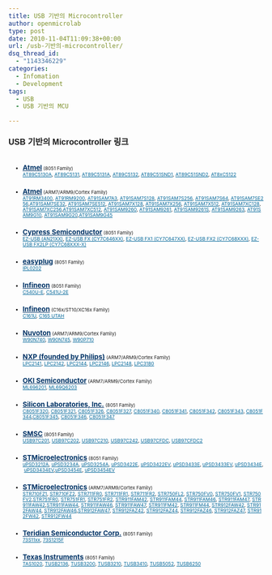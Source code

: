 ```yaml
---
title: USB 기반의 Microcontroller
author: openmicrolab
type: post
date: 2010-11-04T11:09:38+00:00
url: /usb-기반의-microcontroller/
dsq_thread_id:
  - "1143346229"
categories:
  - Infomation
  - Development
tags:
  - USB
  - USB 기반의 MCU

---
```

<SPAN style="WIDOWS: 2; TEXT-TRANSFORM: none; TEXT-INDENT: 0px; BORDER-COLLAPSE: separate; FONT: medium Gulim; WHITE-SPACE: normal; ORPHANS: 2; LETTER-SPACING: normal; COLOR: rgb(0,0,0); WORD-SPACING: 0px; -webkit-border-horizontal-spacing: 0px; -webkit-border-vertical-spacing: 0px; -webkit-text-decorations-in-effect: none; -webkit-text-size-adjust: auto; -webkit-text-stroke-width: 0px" class=Apple-style-span><SPAN style="BORDER-COLLAPSE: collapse; FONT-FAMILY: verdana, sans-serif; FONT-SIZE: 13px" class=Apple-style-span>  


<H1 style="MARGIN-TOP: 0px; FONT: bold 16pt verdana, sans-serif; PADDING-TOP: 6px">
  <SPAN style="FONT-SIZE: 12pt">USB 기반의 Microcontroller 링크</SPAN>
</H1>

  
<DIV class=dds>  


<UL style="PADDING-BOTTOM: 0px; LIST-STYLE-TYPE: square; MARGIN: 6px 0px 16px 28px; PADDING-LEFT: 0px; PADDING-RIGHT: 0px; FONT-SIZE: 10pt; PADDING-TOP: 0px">
  <br /> 
  
  <LI style="PADDING-BOTTOM: 2px; MARGIN: 0px; PADDING-LEFT: 0px; PADDING-RIGHT: 0px; FONT-SIZE: 7pt; PADDING-TOP: 2px">
    <A style="COLOR: rgb(0,51,102); FONT-SIZE: 10pt; FONT-WEIGHT: bold" class=vn href="http://www.keil.com/dd/chips/atmel/8051.htm">Atmel</A><SPAN class=Apple-converted-space>&nbsp;</SPAN>(8051 Family)<br /> <A style="COLOR: rgb(0,102,153)" href="http://www.keil.com/dd/chip/4281.htm">AT89C5130A</A>,<SPAN class=Apple-converted-space>&nbsp;</SPAN><A style="COLOR: rgb(0,102,153)" href="http://www.keil.com/dd/chip/3533.htm">AT89C5131</A>,<SPAN class=Apple-converted-space>&nbsp;</SPAN><A style="COLOR: rgb(0,102,153)" href="http://www.keil.com/dd/chip/4280.htm">AT89C5131A</A>,<SPAN class=Apple-converted-space>&nbsp;</SPAN><A style="COLOR: rgb(0,102,153)" href="http://www.keil.com/dd/chip/3532.htm">AT89C5132</A>,<SPAN class=Apple-converted-space>&nbsp;</SPAN><A style="COLOR: rgb(0,102,153)" href="http://www.keil.com/dd/chip/3323.htm">AT89C51SND1</A>,<SPAN class=Apple-converted-space>&nbsp;</SPAN><A style="COLOR: rgb(0,102,153)" href="http://www.keil.com/dd/chip/3861.htm">AT89C51SND2</A>,<SPAN class=Apple-converted-space>&nbsp;</SPAN><A style="COLOR: rgb(0,102,153)" href="http://www.keil.com/dd/chip/3526.htm">AT8xC5122</A>
  </LI>
  <br /> 
  
  <LI style="PADDING-BOTTOM: 2px; MARGIN: 0px; PADDING-LEFT: 0px; PADDING-RIGHT: 0px; FONT-SIZE: 7pt; PADDING-TOP: 2px">
    <A style="COLOR: rgb(0,51,102); FONT-SIZE: 10pt; FONT-WEIGHT: bold" class=vn href="http://www.keil.com/dd/chips/atmel/arm.htm">Atmel</A><SPAN class=Apple-converted-space>&nbsp;</SPAN>(ARM7/ARM9/Cortex Family)<br /> <A style="COLOR: rgb(0,102,153)" href="http://www.keil.com/dd/chip/3868.htm">AT91RM3400</A>,<SPAN class=Apple-converted-space>&nbsp;</SPAN><A style="COLOR: rgb(0,102,153)" href="http://www.keil.com/dd/chip/4088.htm">AT91RM9200</A>,<SPAN class=Apple-converted-space>&nbsp;</SPAN><A style="COLOR: rgb(0,102,153)" href="http://www.keil.com/dd/chip/3821.htm">AT91SAM7A3</A>,<SPAN class=Apple-converted-space>&nbsp;</SPAN><A style="COLOR: rgb(0,102,153)" href="http://www.keil.com/dd/chip/3816.htm">AT91SAM7S128</A>,<SPAN class=Apple-converted-space>&nbsp;</SPAN><A style="COLOR: rgb(0,102,153)" href="http://www.keil.com/dd/chip/3817.htm">AT91SAM7S256</A>,<SPAN class=Apple-converted-space>&nbsp;</SPAN><A style="COLOR: rgb(0,102,153)" href="http://www.keil.com/dd/chip/3815.htm">AT91SAM7S64</A>,<SPAN class=Apple-converted-space>&nbsp;</SPAN><A style="COLOR: rgb(0,102,153)" href="http://www.keil.com/dd/chip/4157.htm">AT91SAM7SE256</A>,<A style="COLOR: rgb(0,102,153)" href="http://www.keil.com/dd/chip/4156.htm">AT91SAM7SE32</A>,<SPAN class=Apple-converted-space>&nbsp;</SPAN><A style="COLOR: rgb(0,102,153)" href="http://www.keil.com/dd/chip/4158.htm">AT91SAM7SE512</A>,<SPAN class=Apple-converted-space>&nbsp;</SPAN><A style="COLOR: rgb(0,102,153)" href="http://www.keil.com/dd/chip/4080.htm">AT91SAM7X128</A>,<SPAN class=Apple-converted-space>&nbsp;</SPAN><A style="COLOR: rgb(0,102,153)" href="http://www.keil.com/dd/chip/4081.htm">AT91SAM7X256</A>,<SPAN class=Apple-converted-space>&nbsp;</SPAN><A style="COLOR: rgb(0,102,153)" href="http://www.keil.com/dd/chip/4613.htm">AT91SAM7X512</A>,<SPAN class=Apple-converted-space>&nbsp;</SPAN><A style="COLOR: rgb(0,102,153)" href="http://www.keil.com/dd/chip/4120.htm">AT91SAM7XC128</A>,<SPAN class=Apple-converted-space>&nbsp;</SPAN><A style="COLOR: rgb(0,102,153)" href="http://www.keil.com/dd/chip/4121.htm">AT91SAM7XC256</A>,<A style="COLOR: rgb(0,102,153)" href="http://www.keil.com/dd/chip/4614.htm">AT91SAM7XC512</A>,<SPAN class=Apple-converted-space>&nbsp;</SPAN><A style="COLOR: rgb(0,102,153)" href="http://www.keil.com/dd/chip/4210.htm">AT91SAM9260</A>,<SPAN class=Apple-converted-space>&nbsp;</SPAN><A style="COLOR: rgb(0,102,153)" href="http://www.keil.com/dd/chip/4123.htm">AT91SAM9261</A>,<SPAN class=Apple-converted-space>&nbsp;</SPAN><A style="COLOR: rgb(0,102,153)" href="http://www.keil.com/dd/chip/4618.htm">AT91SAM9261S</A>,<SPAN class=Apple-converted-space>&nbsp;</SPAN><A style="COLOR: rgb(0,102,153)" href="http://www.keil.com/dd/chip/4279.htm">AT91SAM9263</A>,<SPAN class=Apple-converted-space>&nbsp;</SPAN><A style="COLOR: rgb(0,102,153)" href="http://www.keil.com/dd/chip/4893.htm">AT91SAM9G10</A>,<SPAN class=Apple-converted-space>&nbsp;</SPAN><A style="COLOR: rgb(0,102,153)" href="http://www.keil.com/dd/chip/4685.htm">AT91SAM9G20</A>,<A style="COLOR: rgb(0,102,153)" href="http://www.keil.com/dd/chip/4894.htm">AT91SAM9G45</A>
  </LI>
  <br /> 
  
  <LI style="PADDING-BOTTOM: 2px; MARGIN: 0px; PADDING-LEFT: 0px; PADDING-RIGHT: 0px; FONT-SIZE: 7pt; PADDING-TOP: 2px">
    <A style="COLOR: rgb(0,51,102); FONT-SIZE: 10pt; FONT-WEIGHT: bold" class=vn href="http://www.keil.com/dd/chips/cypress/8051.htm">Cypress Semiconductor</A><SPAN class=Apple-converted-space>&nbsp;</SPAN>(8051 Family)<br /> <A style="COLOR: rgb(0,102,153)" href="http://www.keil.com/dd/chip/3190.htm">EZ-USB (AN21XX)</A>,<SPAN class=Apple-converted-space>&nbsp;</SPAN><A style="COLOR: rgb(0,102,153)" href="http://www.keil.com/dd/chip/3133.htm">EZ-USB FX (CY7C646XX)</A>,<SPAN class=Apple-converted-space>&nbsp;</SPAN><A style="COLOR: rgb(0,102,153)" href="http://www.keil.com/dd/chip/3930.htm">EZ-USB FX1 (CY7C647XX)</A>,<SPAN class=Apple-converted-space>&nbsp;</SPAN><A style="COLOR: rgb(0,102,153)" href="http://www.keil.com/dd/chip/3205.htm">EZ-USB FX2 (CY7C68XXX)</A>,<SPAN class=Apple-converted-space>&nbsp;</SPAN><A style="COLOR: rgb(0,102,153)" href="http://www.keil.com/dd/chip/3787.htm">EZ-USB FX2LP (CY7C68XXX-X)</A>
  </LI>
  <br /> 
  
  <LI style="PADDING-BOTTOM: 2px; MARGIN: 0px; PADDING-LEFT: 0px; PADDING-RIGHT: 0px; FONT-SIZE: 7pt; PADDING-TOP: 2px">
    <A style="COLOR: rgb(0,51,102); FONT-SIZE: 10pt; FONT-WEIGHT: bold" class=vn href="http://www.keil.com/dd/chips/easyplug/8051.htm">easyplug</A><SPAN class=Apple-converted-space>&nbsp;</SPAN>(8051 Family)<br /> <A style="COLOR: rgb(0,102,153)" href="http://www.keil.com/dd/chip/3695.htm">IPL0202</A>
  </LI>
  <br /> 
  
  <LI style="PADDING-BOTTOM: 2px; MARGIN: 0px; PADDING-LEFT: 0px; PADDING-RIGHT: 0px; FONT-SIZE: 7pt; PADDING-TOP: 2px">
    <A style="COLOR: rgb(0,51,102); FONT-SIZE: 10pt; FONT-WEIGHT: bold" class=vn href="http://www.keil.com/dd/chips/infineon/8051.htm">Infineon</A><SPAN class=Apple-converted-space>&nbsp;</SPAN>(8051 Family)<br /> <A style="COLOR: rgb(0,102,153)" href="http://www.keil.com/dd/chip/2955.htm">C540U-E</A>,<SPAN class=Apple-converted-space>&nbsp;</SPAN><A style="COLOR: rgb(0,102,153)" href="http://www.keil.com/dd/chip/2956.htm">C541U-2E</A>
  </LI>
  <br /> 
  
  <LI style="PADDING-BOTTOM: 2px; MARGIN: 0px; PADDING-LEFT: 0px; PADDING-RIGHT: 0px; FONT-SIZE: 7pt; PADDING-TOP: 2px">
    <A style="COLOR: rgb(0,51,102); FONT-SIZE: 10pt; FONT-WEIGHT: bold" class=vn href="http://www.keil.com/dd/chips/infineon/166.htm">Infineon</A><SPAN class=Apple-converted-space>&nbsp;</SPAN>(C16x/ST10/XC16x Family)<br /> <A style="COLOR: rgb(0,102,153)" href="http://www.keil.com/dd/chip/3129.htm">C161U</A>,<SPAN class=Apple-converted-space>&nbsp;</SPAN><A style="COLOR: rgb(0,102,153)" href="http://www.keil.com/dd/chip/3126.htm">C165 UTAH</A>
  </LI>
  <br /> 
  
  <LI style="PADDING-BOTTOM: 2px; MARGIN: 0px; PADDING-LEFT: 0px; PADDING-RIGHT: 0px; FONT-SIZE: 7pt; PADDING-TOP: 2px">
    <A style="COLOR: rgb(0,51,102); FONT-SIZE: 10pt; FONT-WEIGHT: bold" class=vn href="http://www.keil.com/dd/chips/nuvoton/arm.htm">Nuvoton</A><SPAN class=Apple-converted-space>&nbsp;</SPAN>(ARM7/ARM9/Cortex Family)<br /> <A style="COLOR: rgb(0,102,153)" href="http://www.keil.com/dd/chip/4525.htm">W90N740</A>,<SPAN class=Apple-converted-space>&nbsp;</SPAN><A style="COLOR: rgb(0,102,153)" href="http://www.keil.com/dd/chip/4526.htm">W90N745</A>,<SPAN class=Apple-converted-space>&nbsp;</SPAN><A style="COLOR: rgb(0,102,153)" href="http://www.keil.com/dd/chip/4390.htm">W90P710</A>
  </LI>
  <br /> 
  
  <LI style="PADDING-BOTTOM: 2px; MARGIN: 0px; PADDING-LEFT: 0px; PADDING-RIGHT: 0px; FONT-SIZE: 7pt; PADDING-TOP: 2px">
    <A style="COLOR: rgb(0,51,102); FONT-SIZE: 10pt; FONT-WEIGHT: bold" class=vn href="http://www.keil.com/dd/chips/nxp/arm.htm">NXP (founded by Philips)</A><SPAN class=Apple-converted-space>&nbsp;</SPAN>(ARM7/ARM9/Cortex Family)<br /> <A style="COLOR: rgb(0,102,153)" href="http://www.keil.com/dd/chip/3932.htm">LPC2141</A>,<SPAN class=Apple-converted-space>&nbsp;</SPAN><A style="COLOR: rgb(0,102,153)" href="http://www.keil.com/dd/chip/3881.htm">LPC2142</A>,<SPAN class=Apple-converted-space>&nbsp;</SPAN><A style="COLOR: rgb(0,102,153)" href="http://www.keil.com/dd/chip/3933.htm">LPC2144</A>,<SPAN class=Apple-converted-space>&nbsp;</SPAN><A style="COLOR: rgb(0,102,153)" href="http://www.keil.com/dd/chip/3934.htm">LPC2146</A>,<SPAN class=Apple-converted-space>&nbsp;</SPAN><A style="COLOR: rgb(0,102,153)" href="http://www.keil.com/dd/chip/3880.htm">LPC2148</A>,<SPAN class=Apple-converted-space>&nbsp;</SPAN><A style="COLOR: rgb(0,102,153)" href="http://www.keil.com/dd/chip/4128.htm">LPC3180</A>
  </LI>
  <br /> 
  
  <LI style="PADDING-BOTTOM: 2px; MARGIN: 0px; PADDING-LEFT: 0px; PADDING-RIGHT: 0px; FONT-SIZE: 7pt; PADDING-TOP: 2px">
    <A style="COLOR: rgb(0,51,102); FONT-SIZE: 10pt; FONT-WEIGHT: bold" class=vn href="http://www.keil.com/dd/chips/oki/arm.htm">OKI Semiconductor</A><SPAN class=Apple-converted-space>&nbsp;</SPAN>(ARM7/ARM9/Cortex Family)<br /> <A style="COLOR: rgb(0,102,153)" href="http://www.keil.com/dd/chip/4043.htm">ML696201</A>,<SPAN class=Apple-converted-space>&nbsp;</SPAN><A style="COLOR: rgb(0,102,153)" href="http://www.keil.com/dd/chip/4026.htm">ML69Q6203</A>
  </LI>
  <br /> 
  
  <LI style="PADDING-BOTTOM: 2px; MARGIN: 0px; PADDING-LEFT: 0px; PADDING-RIGHT: 0px; FONT-SIZE: 7pt; PADDING-TOP: 2px">
    <A style="COLOR: rgb(0,51,102); FONT-SIZE: 10pt; FONT-WEIGHT: bold" class=vn href="http://www.keil.com/dd/chips/siliconlabs/8051.htm">Silicon Laboratories, Inc.</A><SPAN class=Apple-converted-space>&nbsp;</SPAN>(8051 Family)<br /> <A style="COLOR: rgb(0,102,153)" href="http://www.keil.com/dd/chip/3574.htm">C8051F320</A>,<SPAN class=Apple-converted-space>&nbsp;</SPAN><A style="COLOR: rgb(0,102,153)" href="http://www.keil.com/dd/chip/3575.htm">C8051F321</A>,<SPAN class=Apple-converted-space>&nbsp;</SPAN><A style="COLOR: rgb(0,102,153)" href="http://www.keil.com/dd/chip/3894.htm">C8051F326</A>,<SPAN class=Apple-converted-space>&nbsp;</SPAN><A style="COLOR: rgb(0,102,153)" href="http://www.keil.com/dd/chip/3895.htm">C8051F327</A>,<SPAN class=Apple-converted-space>&nbsp;</SPAN><A style="COLOR: rgb(0,102,153)" href="http://www.keil.com/dd/chip/3997.htm">C8051F340</A>,<SPAN class=Apple-converted-space>&nbsp;</SPAN><A style="COLOR: rgb(0,102,153)" href="http://www.keil.com/dd/chip/4004.htm">C8051F341</A>,<SPAN class=Apple-converted-space>&nbsp;</SPAN><A style="COLOR: rgb(0,102,153)" href="http://www.keil.com/dd/chip/4003.htm">C8051F342</A>,<SPAN class=Apple-converted-space>&nbsp;</SPAN><A style="COLOR: rgb(0,102,153)" href="http://www.keil.com/dd/chip/4002.htm">C8051F343</A>,<SPAN class=Apple-converted-space>&nbsp;</SPAN><A style="COLOR: rgb(0,102,153)" href="http://www.keil.com/dd/chip/4001.htm">C8051F344</A>,<A style="COLOR: rgb(0,102,153)" href="http://www.keil.com/dd/chip/4000.htm">C8051F345</A>,<SPAN class=Apple-converted-space>&nbsp;</SPAN><A style="COLOR: rgb(0,102,153)" href="http://www.keil.com/dd/chip/3999.htm">C8051F346</A>,<SPAN class=Apple-converted-space>&nbsp;</SPAN><A style="COLOR: rgb(0,102,153)" href="http://www.keil.com/dd/chip/3998.htm">C8051F347</A>
  </LI>
  <br /> 
  
  <LI style="PADDING-BOTTOM: 2px; MARGIN: 0px; PADDING-LEFT: 0px; PADDING-RIGHT: 0px; FONT-SIZE: 7pt; PADDING-TOP: 2px">
    <A style="COLOR: rgb(0,51,102); FONT-SIZE: 10pt; FONT-WEIGHT: bold" class=vn href="http://www.keil.com/dd/chips/smsc/8051.htm">SMSC</A><SPAN class=Apple-converted-space>&nbsp;</SPAN>(8051 Family)<br /> <A style="COLOR: rgb(0,102,153)" href="http://www.keil.com/dd/chip/3287.htm">USB97C201</A>,<SPAN class=Apple-converted-space>&nbsp;</SPAN><A style="COLOR: rgb(0,102,153)" href="http://www.keil.com/dd/chip/3862.htm">USB97C202</A>,<SPAN class=Apple-converted-space>&nbsp;</SPAN><A style="COLOR: rgb(0,102,153)" href="http://www.keil.com/dd/chip/3536.htm">USB97C210</A>,<SPAN class=Apple-converted-space>&nbsp;</SPAN><A style="COLOR: rgb(0,102,153)" href="http://www.keil.com/dd/chip/3534.htm">USB97C242</A>,<SPAN class=Apple-converted-space>&nbsp;</SPAN><A style="COLOR: rgb(0,102,153)" href="http://www.keil.com/dd/chip/3286.htm">USB97CFDC</A>,<SPAN class=Apple-converted-space>&nbsp;</SPAN><A style="COLOR: rgb(0,102,153)" href="http://www.keil.com/dd/chip/3863.htm">USB97CFDC2</A>
  </LI>
  <br /> 
  
  <LI style="PADDING-BOTTOM: 2px; MARGIN: 0px; PADDING-LEFT: 0px; PADDING-RIGHT: 0px; FONT-SIZE: 7pt; PADDING-TOP: 2px">
    <A style="COLOR: rgb(0,51,102); FONT-SIZE: 10pt; FONT-WEIGHT: bold" class=vn href="http://www.keil.com/dd/chips/stmicroelectronics/8051.htm">STMicroelectronics</A><SPAN class=Apple-converted-space>&nbsp;</SPAN>(8051 Family)<br /> <A style="COLOR: rgb(0,102,153)" href="http://www.keil.com/dd/chip/3854.htm">uPSD3212A</A>,<SPAN class=Apple-converted-space>&nbsp;</SPAN><A style="COLOR: rgb(0,102,153)" href="http://www.keil.com/dd/chip/3368.htm">uPSD3234A</A>,<SPAN class=Apple-converted-space>&nbsp;</SPAN><A style="COLOR: rgb(0,102,153)" href="http://www.keil.com/dd/chip/3553.htm">uPSD3254A</A>,<SPAN class=Apple-converted-space>&nbsp;</SPAN><A style="COLOR: rgb(0,102,153)" href="http://www.keil.com/dd/chip/3856.htm">uPSD3422E</A>,<SPAN class=Apple-converted-space>&nbsp;</SPAN><A style="COLOR: rgb(0,102,153)" href="http://www.keil.com/dd/chip/3855.htm">uPSD3422EV</A>,<SPAN class=Apple-converted-space>&nbsp;</SPAN><A style="COLOR: rgb(0,102,153)" href="http://www.keil.com/dd/chip/3793.htm">uPSD3433E</A>,<SPAN class=Apple-converted-space>&nbsp;</SPAN><A style="COLOR: rgb(0,102,153)" href="http://www.keil.com/dd/chip/3795.htm">uPSD3433EV</A>,<SPAN class=Apple-converted-space>&nbsp;</SPAN><A style="COLOR: rgb(0,102,153)" href="http://www.keil.com/dd/chip/3796.htm">uPSD3434E</A>,<SPAN class=Apple-converted-space>&nbsp;</SPAN><A style="COLOR: rgb(0,102,153)" href="http://www.keil.com/dd/chip/3797.htm">uPSD3434EV</A>,<A style="COLOR: rgb(0,102,153)" href="http://www.keil.com/dd/chip/4174.htm">uPSD3454E</A>,<SPAN class=Apple-converted-space>&nbsp;</SPAN><A style="COLOR: rgb(0,102,153)" href="http://www.keil.com/dd/chip/4175.htm">uPSD3454EV</A>
  </LI>
  <br /> 
  
  <LI style="PADDING-BOTTOM: 2px; MARGIN: 0px; PADDING-LEFT: 0px; PADDING-RIGHT: 0px; FONT-SIZE: 7pt; PADDING-TOP: 2px">
    <A style="COLOR: rgb(0,51,102); FONT-SIZE: 10pt; FONT-WEIGHT: bold" class=vn href="http://www.keil.com/dd/chips/stmicroelectronics/arm.htm">STMicroelectronics</A><SPAN class=Apple-converted-space>&nbsp;</SPAN>(ARM7/ARM9/Cortex Family)<br /> <A style="COLOR: rgb(0,102,153)" href="http://www.keil.com/dd/chip/3806.htm">STR710FZ1</A>,<SPAN class=Apple-converted-space>&nbsp;</SPAN><A style="COLOR: rgb(0,102,153)" href="http://www.keil.com/dd/chip/3805.htm">STR710FZ2</A>,<SPAN class=Apple-converted-space>&nbsp;</SPAN><A style="COLOR: rgb(0,102,153)" href="http://www.keil.com/dd/chip/4032.htm">STR711FR0</A>,<SPAN class=Apple-converted-space>&nbsp;</SPAN><A style="COLOR: rgb(0,102,153)" href="http://www.keil.com/dd/chip/3808.htm">STR711FR1</A>,<SPAN class=Apple-converted-space>&nbsp;</SPAN><A style="COLOR: rgb(0,102,153)" href="http://www.keil.com/dd/chip/3807.htm">STR711FR2</A>,<SPAN class=Apple-converted-space>&nbsp;</SPAN><A style="COLOR: rgb(0,102,153)" href="http://www.keil.com/dd/chip/4132.htm">STR750FL2</A>,<SPAN class=Apple-converted-space>&nbsp;</SPAN><A style="COLOR: rgb(0,102,153)" href="http://www.keil.com/dd/chip/4255.htm">STR750FV0</A>,<SPAN class=Apple-converted-space>&nbsp;</SPAN><A style="COLOR: rgb(0,102,153)" href="http://www.keil.com/dd/chip/4254.htm">STR750FV1</A>,<SPAN class=Apple-converted-space>&nbsp;</SPAN><A style="COLOR: rgb(0,102,153)" href="http://www.keil.com/dd/chip/4154.htm">STR750FV2</A>,<A style="COLOR: rgb(0,102,153)" href="http://www.keil.com/dd/chip/4258.htm">STR751FR0</A>,<SPAN class=Apple-converted-space>&nbsp;</SPAN><A style="COLOR: rgb(0,102,153)" href="http://www.keil.com/dd/chip/4259.htm">STR751FR1</A>,<SPAN class=Apple-converted-space>&nbsp;</SPAN><A style="COLOR: rgb(0,102,153)" href="http://www.keil.com/dd/chip/4260.htm">STR751FR2</A>,<SPAN class=Apple-converted-space>&nbsp;</SPAN><A style="COLOR: rgb(0,102,153)" href="http://www.keil.com/dd/chip/4575.htm">STR911FAM42</A>,<SPAN class=Apple-converted-space>&nbsp;</SPAN><A style="COLOR: rgb(0,102,153)" href="http://www.keil.com/dd/chip/4576.htm">STR911FAM44</A>,<SPAN class=Apple-converted-space>&nbsp;</SPAN><A style="COLOR: rgb(0,102,153)" href="http://www.keil.com/dd/chip/4579.htm">STR911FAM46</A>,<SPAN class=Apple-converted-space>&nbsp;</SPAN><A style="COLOR: rgb(0,102,153)" href="http://www.keil.com/dd/chip/4581.htm">STR911FAM47</A>,<SPAN class=Apple-converted-space>&nbsp;</SPAN><A style="COLOR: rgb(0,102,153)" href="http://www.keil.com/dd/chip/4577.htm">STR911FAW42</A>,<A style="COLOR: rgb(0,102,153)" href="http://www.keil.com/dd/chip/4578.htm">STR911FAW44</A>,<SPAN class=Apple-converted-space>&nbsp;</SPAN><A style="COLOR: rgb(0,102,153)" href="http://www.keil.com/dd/chip/4580.htm">STR911FAW46</A>,<SPAN class=Apple-converted-space>&nbsp;</SPAN><A style="COLOR: rgb(0,102,153)" href="http://www.keil.com/dd/chip/4583.htm">STR911FAW47</A>,<SPAN class=Apple-converted-space>&nbsp;</SPAN><A style="COLOR: rgb(0,102,153)" href="http://www.keil.com/dd/chip/4068.htm">STR911FM42</A>,<SPAN class=Apple-converted-space>&nbsp;</SPAN><A style="COLOR: rgb(0,102,153)" href="http://www.keil.com/dd/chip/4069.htm">STR911FM44</A>,<SPAN class=Apple-converted-space>&nbsp;</SPAN><A style="COLOR: rgb(0,102,153)" href="http://www.keil.com/dd/chip/4584.htm">STR912FAW42</A>,<SPAN class=Apple-converted-space>&nbsp;</SPAN><A style="COLOR: rgb(0,102,153)" href="http://www.keil.com/dd/chip/4585.htm">STR912FAW44</A>,<SPAN class=Apple-converted-space>&nbsp;</SPAN><A style="COLOR: rgb(0,102,153)" href="http://www.keil.com/dd/chip/4586.htm">STR912FAW46</A>,<A style="COLOR: rgb(0,102,153)" href="http://www.keil.com/dd/chip/4587.htm">STR912FAW47</A>,<SPAN class=Apple-converted-space>&nbsp;</SPAN><A style="COLOR: rgb(0,102,153)" href="http://www.keil.com/dd/chip/4588.htm">STR912FAZ42</A>,<SPAN class=Apple-converted-space>&nbsp;</SPAN><A style="COLOR: rgb(0,102,153)" href="http://www.keil.com/dd/chip/4589.htm">STR912FAZ44</A>,<SPAN class=Apple-converted-space>&nbsp;</SPAN><A style="COLOR: rgb(0,102,153)" href="http://www.keil.com/dd/chip/4590.htm">STR912FAZ46</A>,<SPAN class=Apple-converted-space>&nbsp;</SPAN><A style="COLOR: rgb(0,102,153)" href="http://www.keil.com/dd/chip/4591.htm">STR912FAZ47</A>,<SPAN class=Apple-converted-space>&nbsp;</SPAN><A style="COLOR: rgb(0,102,153)" href="http://www.keil.com/dd/chip/4066.htm">STR912FW42</A>,<SPAN class=Apple-converted-space>&nbsp;</SPAN><A style="COLOR: rgb(0,102,153)" href="http://www.keil.com/dd/chip/4067.htm">STR912FW44</A>
  </LI>
  <br /> 
  
  <LI style="PADDING-BOTTOM: 2px; MARGIN: 0px; PADDING-LEFT: 0px; PADDING-RIGHT: 0px; FONT-SIZE: 7pt; PADDING-TOP: 2px">
    <A style="COLOR: rgb(0,51,102); FONT-SIZE: 10pt; FONT-WEIGHT: bold" class=vn href="http://www.keil.com/dd/chips/tsc/8051.htm">Teridian Semiconductor Corp.</A><SPAN class=Apple-converted-space>&nbsp;</SPAN>(8051 Family)<br /> <A style="COLOR: rgb(0,102,153)" href="http://www.keil.com/dd/chip/3564.htm">73S11xx</A>,<SPAN class=Apple-converted-space>&nbsp;</SPAN><A style="COLOR: rgb(0,102,153)" href="http://www.keil.com/dd/chip/4136.htm">73S1215F</A>
  </LI>
  <br /> 
  
  <LI style="PADDING-BOTTOM: 2px; MARGIN: 0px; PADDING-LEFT: 0px; PADDING-RIGHT: 0px; FONT-SIZE: 7pt; PADDING-TOP: 2px">
    <A style="COLOR: rgb(0,51,102); FONT-SIZE: 10pt; FONT-WEIGHT: bold" class=vn href="http://www.keil.com/dd/chips/ti/8051.htm">Texas Instruments</A><SPAN class=Apple-converted-space>&nbsp;</SPAN>(8051 Family)<br /> <A style="COLOR: rgb(0,102,153)" href="http://www.keil.com/dd/chip/3602.htm">TAS1020</A>,<SPAN class=Apple-converted-space>&nbsp;</SPAN><A style="COLOR: rgb(0,102,153)" href="http://www.keil.com/dd/chip/3477.htm">TUSB2136</A>,<SPAN class=Apple-converted-space>&nbsp;</SPAN><A style="COLOR: rgb(0,102,153)" href="http://www.keil.com/dd/chip/3168.htm">TUSB3200</A>,<SPAN class=Apple-converted-space>&nbsp;</SPAN><A style="COLOR: rgb(0,102,153)" href="http://www.keil.com/dd/chip/3478.htm">TUSB3210</A>,<SPAN class=Apple-converted-space>&nbsp;</SPAN><A style="COLOR: rgb(0,102,153)" href="http://www.keil.com/dd/chip/3479.htm">TUSB3410</A>,<SPAN class=Apple-converted-space>&nbsp;</SPAN><A style="COLOR: rgb(0,102,153)" href="http://www.keil.com/dd/chip/3606.htm">TUSB5052</A>,<SPAN class=Apple-converted-space>&nbsp;</SPAN><A style="COLOR: rgb(0,102,153)" href="http://www.keil.com/dd/chip/3751.htm">TUSB6250</A>
  </LI>
</UL></DIV>

  


<P style="PADDING-BOTTOM: 0px; MARGIN: 16px 0px; PADDING-LEFT: 0px; PADDING-RIGHT: 0px; FONT-SIZE: 10pt; PADDING-TOP: 0px">
  &nbsp;
</P></SPAN></SPAN>